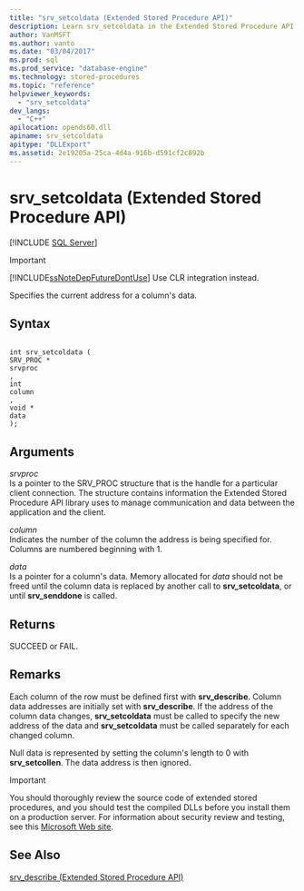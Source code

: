 ```yaml
---
title: "srv_setcoldata (Extended Stored Procedure API)"
description: Learn srv_setcoldata in the Extended Stored Procedure API specifies the current address for a column's data.
author: VanMSFT
ms.author: vanto
ms.date: "03/04/2017"
ms.prod: sql
ms.prod_service: "database-engine"
ms.technology: stored-procedures
ms.topic: "reference"
helpviewer_keywords:
  - "srv_setcoldata"
dev_langs:
  - "C++"
apilocation: opends60.dll
apiname: srv_setcoldata
apitype: "DLLExport"
ms.assetid: 2e19205a-25ca-4d4a-916b-d591cf2c892b
---
```

# srv_setcoldata (Extended Stored Procedure API)
 [!INCLUDE [SQL Server](../../includes/applies-to-version/sqlserver.md)]
    
> [!IMPORTANT]  
>  [!INCLUDE[ssNoteDepFutureDontUse](../../includes/ssnotedepfuturedontuse-md.md)] Use CLR integration instead.  
  
 Specifies the current address for a column's data.  
  
## Syntax  
  
```  
  
int srv_setcoldata (  
SRV_PROC *  
srvproc  
,  
int   
column  
,  
void *  
data   
);  
```  
  
## Arguments  
 *srvproc*  
 Is a pointer to the SRV_PROC structure that is the handle for a particular client connection. The structure contains information the Extended Stored Procedure API library uses to manage communication and data between the application and the client.  
  
 *column*  
 Indicates the number of the column the address is being specified for. Columns are numbered beginning with 1.  
  
 *data*  
 Is a pointer for a column's data. Memory allocated for *data* should not be freed until the column data is replaced by another call to **srv_setcoldata**, or until **srv_senddone** is called.  
  
## Returns  
 SUCCEED or FAIL.  
  
## Remarks  
 Each column of the row must be defined first with **srv_describe**. Column data addresses are initially set with **srv_describe**. If the address of the column data changes, **srv_setcoldata** must be called to specify the new address of the data and **srv_setcoldata** must be called separately for each changed column.  
  
 Null data is represented by setting the column's length to 0 with **srv_setcollen**. The data address is then ignored.  
  
> [!IMPORTANT]  
>  You should thoroughly review the source code of extended stored procedures, and you should test the compiled DLLs before you install them on a production server. For information about security review and testing, see this [Microsoft Web site](https://go.microsoft.com/fwlink/?LinkID=54761&amp;clcid=0x409https://msdn.microsoft.com/security/).  
  
## See Also  
 [srv_describe &#40;Extended Stored Procedure API&#41;](../../relational-databases/extended-stored-procedures-reference/srv-describe-extended-stored-procedure-api.md)  
  
  
